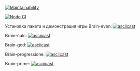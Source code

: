 [![Maintainability](https://api.codeclimate.com/v1/badges/0ba060bd47cf967d5193/maintainability)](https://codeclimate.com/github/Zhlznk/frontend-project-lvl1/maintainability)

[![Node CI](https://github.com/Zhlznk/frontend-project-lvl1/workflows/Node%20CI/badge.svg)](https://github.com/Zhlznk/frontend-project-lvl1/actions)

Установка пакета и демонстрация игры Brain-even:
[![asciicast](https://asciinema.org/a/nWwKk5vdEp4z9IEZUD2M9DV3J.svg)](https://asciinema.org/a/nWwKk5vdEp4z9IEZUD2M9DV3J)

Brain-calc:
[![asciicast](https://asciinema.org/a/0wKVJU8HzuKazboHXJhZfLeZZ.svg)](https://asciinema.org/a/0wKVJU8HzuKazboHXJhZfLeZZ)

Brain-gcd:
[![asciicast](https://asciinema.org/a/zpj6IZtDBFVUMIrxqTQAo1Axe.svg)](https://asciinema.org/a/zpj6IZtDBFVUMIrxqTQAo1Axe)

Brain-progressione:
[![asciicast](https://asciinema.org/a/hNUydhLbAUlowWSx8NhCTkgsq.svg)](https://asciinema.org/a/hNUydhLbAUlowWSx8NhCTkgsq)

Brain-prime:
[![asciicast](https://asciinema.org/a/KKyqrIMrJ5AEZP34jSV2ob5l5.svg)](https://asciinema.org/a/KKyqrIMrJ5AEZP34jSV2ob5l5)
